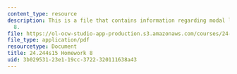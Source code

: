 ```yaml
---
content_type: resource
description: This is a file that contains information regarding modal logic homework
  8.
file: https://ol-ocw-studio-app-production.s3.amazonaws.com/courses/24-244-modal-logic-spring-2015/3b02953123e119cc3722320111638a43_MIT24_244S15_Homework8.pdf
file_type: application/pdf
resourcetype: Document
title: 24.244s15 Homework 8
uid: 3b029531-23e1-19cc-3722-320111638a43
---
```

